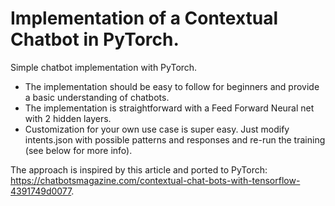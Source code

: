 # Implementation of a Contextual Chatbot in PyTorch.
Simple chatbot implementation with PyTorch.
* The implementation should be easy to follow for beginners and provide a basic understanding of chatbots.
* The implementation is straightforward with a Feed Forward Neural net with 2 hidden layers.
* Customization for your own use case is super easy. Just modify intents.json with possible patterns and responses and re-run the training (see below for more info).

The approach is inspired by this article and ported to PyTorch: https://chatbotsmagazine.com/contextual-chat-bots-with-tensorflow-4391749d0077.

